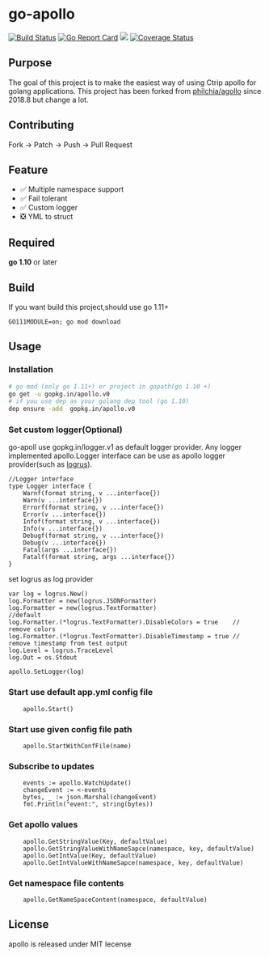 # go-apollo

[![Build Status](https://cloud.drone.io/api/badges/go-apollo/apollo/status.svg)](https://cloud.drone.io/go-apollo/apollo)
[![Go Report Card](https://goreportcard.com/badge/github.com/go-apollo/apollo)](https://goreportcard.com/report/github.com/go-apollo/apollo)
[![](https://godoc.org/gopkg.in/apollo.v0?status.svg)](http://godoc.org/gopkg.in/apollo.v0)
[![Coverage Status](https://coveralls.io/repos/github/go-apollo/apollo/badge.svg?branch=master)](https://coveralls.io/github/go-apollo/apollo?branch=master)
## Purpose

The goal of this project is to make the easiest way of using Ctrip apollo for golang applications. This project has been forked from [philchia/agollo](https://github.com/philchia/agollo) since 2018.8 but change a lot.

## Contributing

Fork -> Patch -> Push -> Pull Request

## Feature

- ✅ Multiple namespace support
- ✅ Fail tolerant
- ✅  Custom logger
- ❎  YML to struct 


## Required

**go 1.10** or later

## Build
If you want build this project,should use go 1.11+
```
GO111MODULE=on; go mod download

```

## Usage
### Installation
```bash
# go mod (only go 1.11+) or project in gopath(go 1.10 +)
go get -u gopkg.in/apollo.v0
# if you use dep as your golang dep tool (go 1.10)
dep ensure -add  gopkg.in/apollo.v0
```
### Set custom logger(Optional)
go-apoll use gopkg.in/logger.v1 as default logger provider.
Any logger implemented apollo.Logger interface can be use as apollo logger provider(such as [logrus](https://github.com/sirupsen/logrus)).
```golang
//Logger interface
type Logger interface {
	Warnf(format string, v ...interface{})
	Warn(v ...interface{})
	Errorf(format string, v ...interface{})
	Error(v ...interface{})
	Infof(format string, v ...interface{})
	Info(v ...interface{})
	Debugf(format string, v ...interface{})
	Debug(v ...interface{})
	Fatal(args ...interface{})
	Fatalf(format string, args ...interface{})
}
```
set logrus as log provider
```golang
var log = logrus.New()
log.Formatter = new(logrus.JSONFormatter)
log.Formatter = new(logrus.TextFormatter)                     //default
log.Formatter.(*logrus.TextFormatter).DisableColors = true    // remove colors
log.Formatter.(*logrus.TextFormatter).DisableTimestamp = true // remove timestamp from test output
log.Level = logrus.TraceLevel
log.Out = os.Stdout

apollo.SetLogger(log)
```


### Start use default app.yml config file

```golang
    apollo.Start()
```

### Start use given config file path

```golang
    apollo.StartWithConfFile(name)
```

### Subscribe to updates

```golang
    events := apollo.WatchUpdate()
    changeEvent := <-events
    bytes, _ := json.Marshal(changeEvent)
    fmt.Println("event:", string(bytes))
```

### Get apollo values

```golang
    apollo.GetStringValue(Key, defaultValue)
    apollo.GetStringValueWithNameSapce(namespace, key, defaultValue)
    apollo.GetIntValue(Key, defaultValue)
    apollo.GetIntValueWithNameSapce(namespace, key, defaultValue)
```

### Get namespace file contents

```golang
    apollo.GetNameSpaceContent(namespace, defaultValue)
```

## License

apollo is released under MIT lecense
